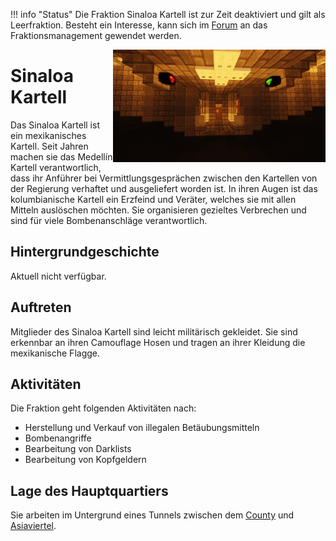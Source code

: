 !!! info "Status"
    Die Fraktion Sinaloa Kartell ist zur Zeit deaktiviert und gilt als Leerfraktion.
    Besteht ein Interesse, kann sich im [Forum](https://germanrp.eu/forum/index.php?thread/10212-vorlage-leerfraktion-übernehmen/) an das Fraktionsmanagement gewendet werden.




 <img align="right" width="340" eight="340" src="../../../assets/image/fraktionen/CDSHQ.png">
    
# Sinaloa Kartell
Das Sinaloa Kartell ist ein mexikanisches Kartell. Seit Jahren machen sie das Medellín Kartell verantwortlich, dass ihr Anführer bei Vermittlungsgesprächen zwischen den Kartellen von der Regierung verhaftet und ausgeliefert worden ist. In ihren Augen ist das kolumbianische Kartell ein Erzfeind und Veräter, welches sie mit allen Mitteln auslöschen möchten. Sie organisieren gezieltes Verbrechen und sind für viele Bombenanschläge verantwortlich.

## Hintergrundgeschichte 
Aktuell nicht verfügbar.

## Auftreten 
Mitglieder des Sinaloa Kartell sind leicht militärisch gekleidet. Sie sind erkennbar an ihren Camouflage Hosen und tragen an ihrer Kleidung die mexikanische Flagge.

## Aktivitäten
Die Fraktion geht folgenden Aktivitäten nach:

* Herstellung und Verkauf von illegalen Betäubungsmitteln
* Bombenangriffe
* Bearbeitung von Darklists
* Bearbeitung von Kopfgeldern

## Lage des Hauptquartiers
Sie arbeiten im Untergrund eines Tunnels zwischen dem [County](../../pages/gebiete/county.md) und [Asiaviertel](../../pages/gebiete/asiaviertel.md).
